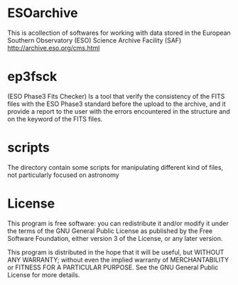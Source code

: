 # ESOarchive

This is acollection of softwares for working with data stored in the European Southern Observatory (ESO) Science Archive Facility (SAF)
http://archive.eso.org/cms.html

# ep3fsck 
(ESO Phase3 Fits Checker) Is a tool that verify the consistency of the FITS files with the ESO Phase3 standard before the upload to the archive, and it provide a report to the user with the errors encountered in the structure and on the keyword of the FITS files.

# scripts
The directory contain some scripts for manipulating different kind of files, not particularly focused on astronomy

# License
This program is free software: you can redistribute it and/or modify it under the terms of the GNU General Public License as published by the Free Software Foundation, either version 3 of the License, or any later version.

This program is distributed in the hope that it will be useful, but WITHOUT ANY WARRANTY; without even the implied warranty of MERCHANTABILITY or FITNESS FOR A PARTICULAR PURPOSE. See the GNU General Public License for more details.
